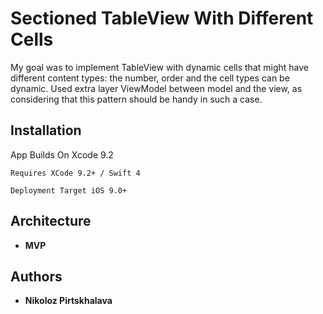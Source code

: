 # Sectioned TableView With Different Cells
My goal was to implement TableView with dynamic cells that might have different content types: the number, order and the cell types can be dynamic.
Used extra layer ViewModel between model and the view, as considering that this pattern should be handy in such a case. 

## Installation

App Builds On Xcode 9.2

```
Requires XCode 9.2+ / Swift 4
```

```
Deployment Target iOS 9.0+
```

## Architecture

* **MVP**

## Authors

* **Nikoloz Pirtskhalava**




